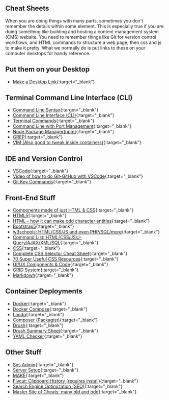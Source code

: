 ## Cheat Sheets

<p> When you are doing things with many parts, sometimes you don't remember the details within some element.  This is especially true if you are doing something
  like building and hosting a content management system (CMS) website.  You need to remember things like Git for version control workflows, and HTML commands to 
  structure a web page; then css and js to make it pretty.  What we normally do is put links to these on your computer desktops for handy reference. </p>
  
## Put them on your Desktop
- [Make a Desktop Link](https://www.wikihow.com/Put-a-Shortcut-to-a-Website-on-Your-Desktop){:target="_blank"}

## Terminal Command Line Interface (CLI)
- [Command Line Syntax](https://github.com/you-dont-need/You-Dont-Need-GUI#quick-links){:target="_blank"}
- [Command Line Interface (CLI)](https://cheatography.com/mmorykan/cheat-sheets/common-commands/){:target="_blank"}
- [Terminal Commands](https://cheatography.com/yuvrajverma01/cheat-sheets/terminal-linux-commands/){:target="_blank"}
- [Command Line with Port Management](https://cheatography.com/heisere/cheat-sheets/system-admin-cs/){:target="_blank"}
- [Node Package Manager(npm)](https://cheatography.com/gregfinzer/cheat-sheets/node-package-manager/){:target="_blank"}
- [GREP](https://ryanstutorials.net/linuxtutorial/cheatsheetgrep.php){:target="_blank"}
- [VIM (Also good to tweak inside containers)](https://www.craft.do/s/5FNcLxAUdJbab0){:target="_blank"}

## IDE and Version Control
- [VSCode](https://cheatography.com/jungledeer/cheat-sheets/visual-studio-code/){:target="_blank"}
- [Video of how to do Git-GitHub with VSCode](https://www.youtube.com/watch?v=S7TbHDN8EXA){:target="_blank"}
- [Git Key Commands](https://cheatography.com/samcollett/cheat-sheets/git/){:target="_blank"}

## Front-End Stuff
- [Components made of just HTML & CSS](https://github.com/you-dont-need/You-Dont-Need-JavaScript#quick-links){:target="_blank"}
- [HTML5](https://cheatography.com/kenlandtan/cheat-sheets/html-5/){:target="_blank"}
- [HTML - how it can make odd character entities](https://cheatography.com/davechild/cheat-sheets/html-character-entities/){:target="_blank"}
- [Bootstrap5](https://cheatography.com/liezeln/cheat-sheets/bootstrap-5-2022-ver-1-0/){:target="_blank"}
- [w3schools: HTML/CSS/JS and even PHP/SQL/more](https://www.w3schools.com){:target="_blank"}
- [Command List: HTML/CSS/JS/J-Query/AJAX/XML/SQL](https://way2tutorial.com/html/tag/html_datalist_tag.php){:target="_blank"}
- [CSS](https://cheatography.com/davechild/cheat-sheets/css2/){:target="_blank"}
- [Complete CSS Selector Cheat Sheet](https://dev.to/arafat4693/complete-css-selector-cheat-sheet-a-hands-on-guide-with-images-5ff1){:target="_blank"}
- [70 Super Useful CSS Resources](https://notes.aliciasykes.com/40638/super-useful-css-resources){:target="_blank"}
- [UI/UX Components & Code](https://codemyui.com){:target="_blank"}
- [GRID System](https://grid.malven.co){:target="_blank"}
- [Markdown](https://cheatography.com/chiragh/cheat-sheets/markdown/){:target="_blank"}

## Container Deployments
- [Docker](https://cheatography.com/achang/cheat-sheets/docker-tools-and-terms/){:target="_blank"}
- [Docker Compose](https://cheatography.com/gauravpandey44/cheat-sheets/docker-compose/){:target="_blank"}
- [Lando](lando.html){:target="_blank"}
- [Composer (Packagist)](https://devhints.io/composer){:target="_blank"}
- [Drush](https://drushcommands.com/drush-9x/cache/cache:rebuild/){:target="_blank"}
- [Drush Summary Sheet](https://cheatography.com/fluxsauce/cheat-sheets/drush-commands/){:target="_blank"}
- [YAML Checker](https://onlineyamltools.com/edit-yaml){:target="_blank"}

## Other Stuff
- [Sys Admin](https://cheatography.com/kosackm/cheat-sheets/sys-admin/){:target="_blank"}
- [Server Setup](https://cheatography.com/dockawash/cheat-sheets/osx-setup-web-server-php-mysql/){:target="_blank"}
- [MAKE](https://cheatography.com/bavo-van-achte/cheat-sheets/gnumake/){:target="_blank"}
- [Flycut: Clipboard History (requires install)](https://www.youtube.com/watch?v=hIp3t6D4Ktc){:target="_blank"}
- [Search Engine Optimization (SEO)](https://cheatography.com/1080000000kmph/cheat-sheets/seo-tools-collection-technical-seo-edition/){:target="_blank"}
- [Master Site of Cheats: many old and odd](https://cheatography.com){:target="_blank"}
